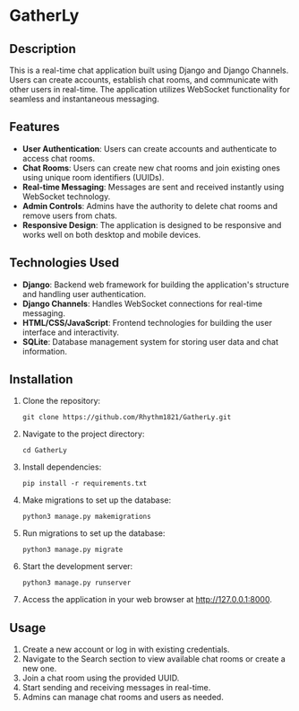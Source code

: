 # GatherLy

## Description

This is a real-time chat application built using Django and Django Channels. Users can create accounts, establish chat rooms, and communicate with other users in real-time. The application utilizes WebSocket functionality for seamless and instantaneous messaging.

## Features

- **User Authentication**: Users can create accounts and authenticate to access chat rooms.
- **Chat Rooms**: Users can create new chat rooms and join existing ones using unique room identifiers (UUIDs).
- **Real-time Messaging**: Messages are sent and received instantly using WebSocket technology.
- **Admin Controls**: Admins have the authority to delete chat rooms and remove users from chats.
- **Responsive Design**: The application is designed to be responsive and works well on both desktop and mobile devices.

## Technologies Used

- **Django**: Backend web framework for building the application's structure and handling user authentication.
- **Django Channels**: Handles WebSocket connections for real-time messaging.
- **HTML/CSS/JavaScript**: Frontend technologies for building the user interface and interactivity.
- **SQLite**: Database management system for storing user data and chat information.

## Installation

1. Clone the repository:
   ```
   git clone https://github.com/Rhythm1821/GatherLy.git
    ```

2. Navigate to the project directory:
   ```
   cd GatherLy
    ```

3. Install dependencies:
    ```
    pip install -r requirements.txt
    ```

4. Make migrations to set up the database:
    ```
    python3 manage.py makemigrations
    ```

4. Run migrations to set up the database:
    ```
    python3 manage.py migrate
    ```

5. Start the development server:
    ```
    python3 manage.py runserver
    ```

6. Access the application in your web browser at http://127.0.0.1:8000.

## Usage
1. Create a new account or log in with existing credentials.
2. Navigate to the Search section to view available chat rooms or create a new one.
3. Join a chat room using the provided UUID.
4. Start sending and receiving messages in real-time.
5. Admins can manage chat rooms and users as needed.